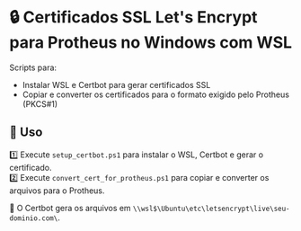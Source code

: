 # 🔒 Certificados SSL Let's Encrypt para Protheus no Windows com WSL

Scripts para:
- Instalar WSL e Certbot para gerar certificados SSL
- Copiar e converter os certificados para o formato exigido pelo Protheus (PKCS#1)

## 🚀 Uso
1️⃣ Execute `setup_certbot.ps1` para instalar o WSL, Certbot e gerar o certificado.  
2️⃣ Execute `convert_cert_for_protheus.ps1` para copiar e converter os arquivos para o Protheus.

📌 O Certbot gera os arquivos em `\\wsl$\Ubuntu\etc\letsencrypt\live\seu-dominio.com\`.
